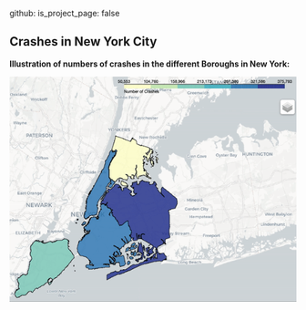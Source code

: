github:
  is_project_page: false
  
## Crashes in New York City

**Illustration of numbers of crashes in the different Boroughs in New York:**

![New York Boroughs](ny2.gif)



